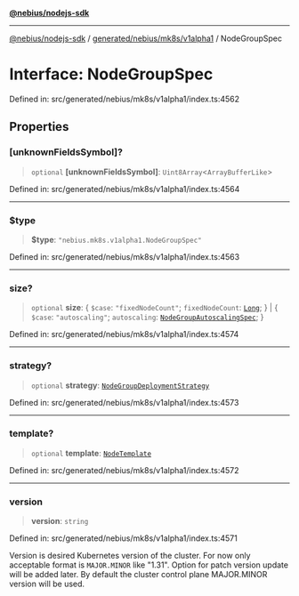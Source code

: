 [**@nebius/nodejs-sdk**](../../../../../README.md)

---

[@nebius/nodejs-sdk](../../../../../README.md) / [generated/nebius/mk8s/v1alpha1](../README.md) / NodeGroupSpec

# Interface: NodeGroupSpec

Defined in: src/generated/nebius/mk8s/v1alpha1/index.ts:4562

## Properties

### \[unknownFieldsSymbol\]?

> `optional` **\[unknownFieldsSymbol\]**: `Uint8Array`\<`ArrayBufferLike`\>

Defined in: src/generated/nebius/mk8s/v1alpha1/index.ts:4564

---

### $type

> **$type**: `"nebius.mk8s.v1alpha1.NodeGroupSpec"`

Defined in: src/generated/nebius/mk8s/v1alpha1/index.ts:4563

---

### size?

> `optional` **size**: \{ `$case`: `"fixedNodeCount"`; `fixedNodeCount`: [`Long`](../../../../../runtime/protos/core/classes/Long.md); \} \| \{ `$case`: `"autoscaling"`; `autoscaling`: [`NodeGroupAutoscalingSpec`](NodeGroupAutoscalingSpec.md); \}

Defined in: src/generated/nebius/mk8s/v1alpha1/index.ts:4574

---

### strategy?

> `optional` **strategy**: [`NodeGroupDeploymentStrategy`](NodeGroupDeploymentStrategy.md)

Defined in: src/generated/nebius/mk8s/v1alpha1/index.ts:4573

---

### template?

> `optional` **template**: [`NodeTemplate`](NodeTemplate.md)

Defined in: src/generated/nebius/mk8s/v1alpha1/index.ts:4572

---

### version

> **version**: `string`

Defined in: src/generated/nebius/mk8s/v1alpha1/index.ts:4571

Version is desired Kubernetes version of the cluster. For now only acceptable format is
`MAJOR.MINOR` like "1.31". Option for patch version update will be added later.
By default the cluster control plane MAJOR.MINOR version will be used.
